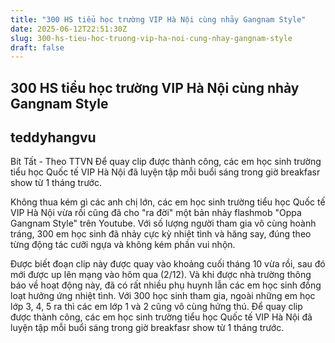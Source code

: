```yaml
---
title: "300 HS tiểu học trường VIP Hà Nội cùng nhảy Gangnam Style"
date: 2025-06-12T22:51:30Z
slug: 300-hs-tieu-hoc-truong-vip-ha-noi-cung-nhay-gangnam-style
draft: false
---
```


## 300 HS tiểu học trường VIP Hà Nội cùng nhảy Gangnam Style

## teddyhangvu

Bít Tất - Theo TTVN
Để quay clip được thành công, các em học sinh trường tiểu học Quốc tế VIP Hà Nội đã luyện tập mỗi buổi sáng trong giờ breakfasr show từ 1 tháng trước.

Không thua kém gì các anh chị lớn, các em học sinh trường tiểu học Quốc tế VIP Hà Nội vừa rồi cũng đã cho "ra đời" một bản nhảy flashmob "Oppa Gangnam Style" trên Youtube. Với số lượng người tham gia vô cùng hoành tráng, 300 em học sinh đã nhảy cực kỳ nhiệt tình và hăng say, đúng theo từng động tác cưỡi ngựa và không kém phần vui nhộn.




Được biết đoạn clip này được quay vào khoảng cuối tháng 10 vừa rồi, sau đó mới được up lên mạng vào hôm qua (2/12). Và khi được nhà trường thông báo về hoạt động này, đã có rất nhiều phụ huynh lẫn các em học sinh đồng loạt hưởng ứng nhiệt tình. ​Với 300 học sinh tham gia, ngoài những em học lớp 3, 4, 5 ra thì các em lớp 1 và 2 cũng vô cùng hứng thú. Để quay clip được thành công, các em học sinh trường tiểu học Quốc tế VIP Hà Nội đã luyện tập mỗi buổi sáng trong giờ breakfasr show từ 1 tháng trước.